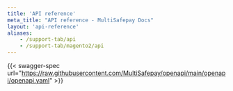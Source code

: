 ```yaml
---
title: 'API reference'
meta_title: "API reference - MultiSafepay Docs"
layout: 'api-reference'
aliases:
    - /support-tab/api
    - /support-tab/magento2/api
---
```


{{< swagger-spec url="https://raw.githubusercontent.com/MultiSafepay/openapi/main/openapi/openapi.yaml" >}}